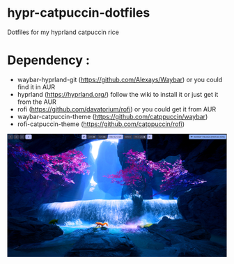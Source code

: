 # hypr-catpuccin-dotfiles
Dotfiles for my hyprland catpuccin rice

# Dependency :
- waybar-hyprland-git (https://github.com/Alexays/Waybar) or you could find it in AUR
- hyprland (https://hyprland.org/) follow the wiki to install it or just get it from the AUR
- rofi (https://github.com/davatorium/rofi) or you could get it from AUR
- waybar-catpuccin-theme (https://github.com/catppuccin/waybar)
- rofi-catpuccin-theme (https://github.com/catppuccin/rofi) 

![screenshoot1](ss1.png "Screenshot 1")
